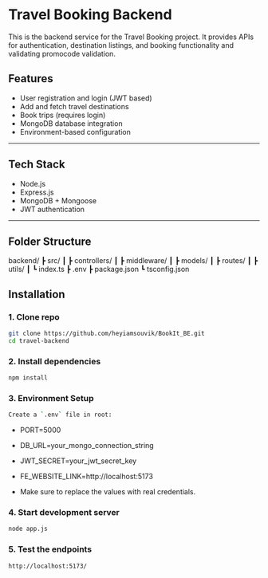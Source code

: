 # Travel Booking Backend

This is the backend service for the Travel Booking project. It provides APIs for authentication, destination listings, and booking functionality and validating promocode validation.

## Features

- User registration and login (JWT based)
- Add and fetch travel destinations
- Book trips (requires login)
- MongoDB database integration
- Environment-based configuration

---

## Tech Stack

- Node.js
- Express.js
- MongoDB + Mongoose
- JWT authentication

---

## Folder Structure

backend/
┣ src/
┃ ┣ controllers/
┃ ┣ middleware/
┃ ┣ models/
┃ ┣ routes/
┃ ┣ utils/
┃ ┗ index.ts
┣ .env
┣ package.json
┗ tsconfig.json

## Installation

### 1. Clone repo
```bash
git clone https://github.com/heyiamsouvik/BookIt_BE.git
cd travel-backend
```
### 2. Install dependencies
```bash
npm install
```
### 3. Environment Setup
```bash
Create a `.env` file in root:
```

 - PORT=5000
 - DB_URL=your_mongo_connection_string
 - JWT_SECRET=your_jwt_secret_key
 - FE_WEBSITE_LINK=http://localhost:5173

- Make sure to replace the values with real credentials.

### 4. Start development server
```bash
node app.js
```

### 5. Test the endpoints 
```bash
http://localhost:5173/
```

